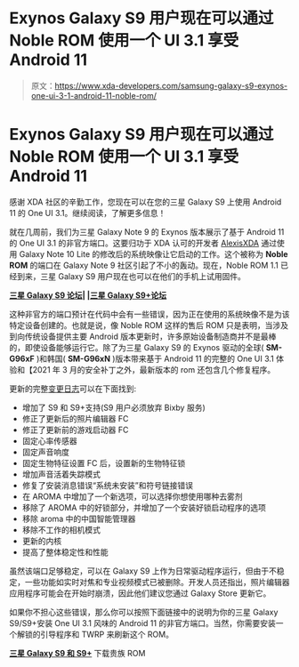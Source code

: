 # Exynos Galaxy S9 用户现在可以通过 Noble ROM 使用一个 UI 3.1 享受 Android 11

> 原文：<https://www.xda-developers.com/samsung-galaxy-s9-exynos-one-ui-3-1-android-11-noble-rom/>

# Exynos Galaxy S9 用户现在可以通过 Noble ROM 使用一个 UI 3.1 享受 Android 11

感谢 XDA 社区的辛勤工作，您现在可以在您的三星 Galaxy S9 上使用 Android 11 的 One UI 3.1。继续阅读，了解更多信息！

就在几周前，我们为三星 Galaxy Note 9 的 Exynos 版本展示了基于 Android 11 的 One UI 3.1 的非官方端口。这要归功于 XDA 认可的开发者 [AlexisXDA](https://forum.xda-developers.com/m/alexisxda.6114446/) 通过使用 Galaxy Note 10 Lite 的修改后的系统映像让它启动的工作。这个被称为 **Noble ROM** 的端口在 Galaxy Note 9 社区引起了不小的轰动。现在，Noble ROM 1.1 已经到来，三星 Galaxy S9 用户现在也可以在他们的手机上试用固件。

**[三星 Galaxy S9 论坛](https://forum.xda-developers.com/galaxy-s9)| |[三星 Galaxy S9+论坛](https://forum.xda-developers.com/galaxy-s9-plus)**

这种非官方的端口预计在代码中会有一些错误，因为正在使用的系统映像不是为该特定设备创建的。也就是说，像 Noble ROM 这样的售后 ROM 只是表明，当涉及到向传统设备提供主要 Android 版本更新时，许多原始设备制造商并不是最棒的，即使设备能够运行它。除了为三星 Galaxy S9 的 Exynos 驱动的全球( **SM-G96xF** )和韩国( **SM-G96xN** )版本带来基于 Android 11 的完整的 One UI 3.1 体验和【2021 年 3 月的安全补丁之外，最新版本的 rom 还包含几个修复程序。

更新的完整[变更日志](https://forum.xda-developers.com/t/noble-rom-1-1-oneui-3-1-full-port-03-21-patches-29-03-2021-sm-n960f-fd-n-sm-g96xf-fd-n.4244747/post-84740049)可以在下面找到:

*   增加了 S9 和 S9+支持(S9 用户必须放弃 Bixby 服务)
*   修正了更新后的照片编辑器 FC
*   修正了更新前的游戏启动器 FC
*   固定心率传感器
*   固定声音响度
*   固定生物特征设置 FC 后，设置新的生物特征锁
*   增加声音活着失踪模式
*   修复了安装消息错误“系统未安装”和符号链接错误
*   在 AROMA 中增加了一个新选项，可以选择你想使用哪种去雾剂
*   移除了 AROMA 中的好锁部分，并增加了一个安装好锁启动程序的选项
*   移除 aroma 中的中国智能管理器
*   移除不工作的相机模式
*   更新的内核
*   提高了整体稳定性和性能

虽然该端口足够稳定，可以在 Galaxy S9 上作为日常驱动程序运行，但由于不稳定，一些功能如实时对焦和专业视频模式已被删除。开发人员还指出，照片编辑器应用程序可能会在开始时崩溃，因此他们建议您通过 Galaxy Store 更新它。

如果你不担心这些错误，那么你可以按照下面链接中的说明为你的三星 Galaxy S9/S9+安装 One UI 3.1 风味的 Android 11 的非官方端口。当然，你需要安装一个解锁的引导程序和 TWRP 来刷新这个 ROM。

**[三星 Galaxy S9 和 S9+](https://forum.xda-developers.com/t/noble-rom-1-1-oneui-3-1-full-port-03-21-patches-29-03-2021-sm-n960f-fd-n-sm-g96xf-fd-n.4253997/)** 下载贵族 ROM
